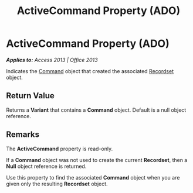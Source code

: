 ﻿---
title: ActiveCommand Property (ADO)
TOCTitle: ActiveCommand Property (ADO)
ms:assetid: 41c19008-cbf7-ade9-b4ab-e908a16784ac
ms:mtpsurl: https://msdn.microsoft.com/en-us/library/JJ249190(v=office.15)
ms:contentKeyID: 48544459
ms.date: 09/18/2015
mtps_version: v=office.15
---

# ActiveCommand Property (ADO)


_**Applies to:** Access 2013 | Office 2013_

Indicates the [Command](command-object-ado.md) object that created the associated [Recordset](recordset-object-ado.md) object.

## Return Value

Returns a **Variant** that contains a **Command** object. Default is a null object reference.

## Remarks

The **ActiveCommand** property is read-only.

If a **Command** object was not used to create the current **Recordset**, then a **Null** object reference is returned.

Use this property to find the associated **Command** object when you are given only the resulting **Recordset** object.

